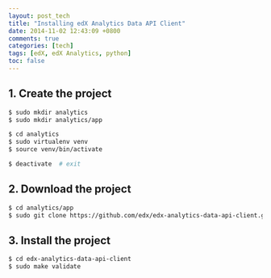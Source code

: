 ```yaml
---
layout: post_tech
title: "Installing edX Analytics Data API Client"
date: 2014-11-02 12:43:09 +0800
comments: true
categories: [tech]
tags: [edX, edX Analytics, python]
toc: false
---
```


## 1. Create the project

```bash
$ sudo mkdir analytics
$ sudo mkdir analytics/app

$ cd analytics
$ sudo virtualenv venv
$ source venv/bin/activate

$ deactivate  # exit
```

## 2. Download the project

```bash
$ cd analytics/app
$ sudo git clone https://github.com/edx/edx-analytics-data-api-client.git
```

## 3. Install the project

```bash
$ cd edx-analytics-data-api-client
$ sudo make validate
```
